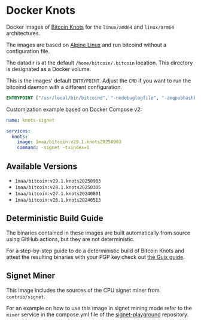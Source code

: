 # Docker Knots

Docker images of [Bitcoin Knots](https://bitcoinknots.org/) for the `linux/amd64` and `linux/arm64` architectures.

The images are based on [Alpine Linux](https://alpinelinux.org/) and run bitcoind without a configuration file.

The datadir is at the default `/home/bitcoin/.bitcoin` location.
This directory is designated as a Docker volume.

This is the images' default `ENTRYPOINT`.
Adjust the `CMD` if you want to run the bitcoind daemon with a different configuration.

```dockerfile
ENTRYPOINT ["/usr/local/bin/bitcoind", "-nodebuglogfile", "-zmqpubhashblock=tcp://0.0.0.0:8443", "-zmqpubrawblock=tcp://0.0.0.0:28332", "-zmqpubrawtx=tcp://0.0.0.0:28333"]
```

Customization example based on Docker Compose v2:

```yaml
name: knots-signet

services:
  knots:
    image: 1maa/bitcoin:v29.1.knots20250903
    command: -signet -txindex=1
```


## Available Versions

* `1maa/bitcoin:v29.1.knots20250903`
* `1maa/bitcoin:v28.1.knots20250305`
* `1maa/bitcoin:v27.1.knots20240801`
* `1maa/bitcoin:v26.1.knots20240513`


## Deterministic Build Guide

The binaries contained in these images are built automatically from source using GitHub actions, but they are not deterministic.

For a step-by-step guide to do a deterministic build of Bitcoin Knots and attest the resulting binaries with your PGP key check out [the Guix guide](Guix-Guide.md).


## Signet Miner

This image includes the sources of the CPU signet miner from `contrib/signet`.

For an example on how to use this image in signet mining mode refer to the `miner` service in the compose.yml file of the [signet-playground](https://github.com/BcnBitcoinOnly/signet-playground/blob/master/compose.yml) repository.
